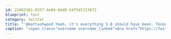 ```yaml
---
id: 21062381-6557-4e69-b6d0-54f5df223672
blueprint: text
category: twitter
title: "'@mattashwood Yeah, it's everything 3.0 should have been. Tonnes of nice little improvements"
caption: '<span class="username username_linked">@<a href="https://twitter.com/mattashwood" title="Matt Ashwood">mattashwood</a></span> Yeah, it''s everything 3.0 should have been. Tonnes of nice little improvements'
---
```

